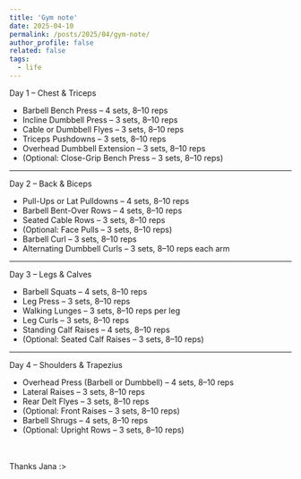```yaml
---
title: 'Gym note'
date: 2025-04-10
permalink: /posts/2025/04/gym-note/
author_profile: false
related: false
tags:
  - life
---
```

Day 1 – Chest & Triceps
* Barbell Bench Press – 4 sets, 8–10 reps
* Incline Dumbbell Press – 3 sets, 8–10 reps
* Cable or Dumbbell Flyes – 3 sets, 8–10 reps
* Triceps Pushdowns – 3 sets, 8–10 reps
* Overhead Dumbbell Extension – 3 sets, 8–10 reps
* (Optional: Close-Grip Bench Press – 3 sets, 8–10 reps)


---

Day 2 – Back & Biceps
* Pull-Ups or Lat Pulldowns – 4 sets, 8–10 reps
* Barbell Bent-Over Rows – 4 sets, 8–10 reps
* Seated Cable Rows – 3 sets, 8–10 reps
* (Optional: Face Pulls – 3 sets, 8–10 reps)
* Barbell Curl – 3 sets, 8–10 reps
* Alternating Dumbbell Curls – 3 sets, 8–10 reps each arm


---

Day 3 – Legs & Calves
* Barbell Squats – 4 sets, 8–10 reps
* Leg Press – 3 sets, 8–10 reps
* Walking Lunges – 3 sets, 8–10 reps per leg
* Leg Curls – 3 sets, 8–10 reps
* Standing Calf Raises – 4 sets, 8–10 reps
* (Optional: Seated Calf Raises – 3 sets, 8–10 reps)


---

Day 4 – Shoulders & Trapezius
* Overhead Press (Barbell or Dumbbell) – 4 sets, 8–10 reps
* Lateral Raises – 3 sets, 8–10 reps
* Rear Delt Flyes – 3 sets, 8–10 reps
* (Optional: Front Raises – 3 sets, 8–10 reps)
* Barbell Shrugs – 4 sets, 8–10 reps
* (Optional: Upright Rows – 3 sets, 8–10 reps)

<br>
<br>
Thanks Jana :>